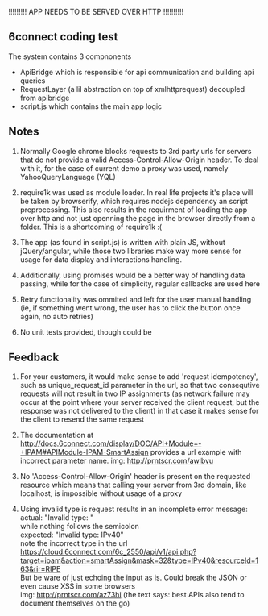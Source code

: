 !!!!!!!!! APP NEEDS TO BE SERVED OVER HTTP !!!!!!!!!!


6connect coding test
--------------------

The system contains 3 compnonents
- ApiBridge which is responsible for api communication and building api queries
- RequestLayer (a lil abstraction on top of xmlhttprequest) decoupled from apibridge
- script.js which contains the main app logic



Notes
---

1. Normally Google chrome blocks requests to 3rd party urls for servers that do not provide
a valid Access-Control-Allow-Origin header. To deal with it, for the case of current demo
a proxy was used, namely YahooQueryLanguage (YQL)

2. require1k was used as module loader. In real life projects it's place will be taken
by browserify, which requires nodejs dependency an script preprocessing. This also results
in the requirment of loading the app over http and not just openning the page in the
browser directly from a folder. This is a shortcoming of require1k :(

3. The app (as found in script.js) is written with plain JS, without jQuery/angular,
while those two libraries make way more sense for usage for data display
and interactions handling.

4. Additionally, using promises would be a better way of handling data passing,
while for the case of simplicity, regular callbacks are used here

5. Retry functionality was ommited and left for the user manual handling
(ie, if something went wrong, the user has to click the button once again, no auto retries)

6. No unit tests provided, though could be



Feedback
-----
1. For your customers, it would make sense to add 'request idempotency',
such as unique_request_id parameter in the url, so that two consequtive requests will
not result in two IP assignments (as network failure may occur at the point where your
server received the client request, but the response was not delivered to the client)
in that case it makes sense for the client to resend the same request

2. The documentation at
http://docs.6connect.com/display/DOC/API+Module+-+IPAM#APIModule-IPAM-SmartAssign
provides a url example with incorrect parameter name.
img: http://prntscr.com/awlbvu

3. No 'Access-Control-Allow-Origin' header is present on the requested resource
which means that calling your server from 3rd domain, like localhost,
is impossible without usage of a proxy


4. Using invalid type is request results in an incomplete error message:
actual: "Invalid type: "  
while nothing follows the semicolon  
expected: "Invalid type: IPv40"  
note the incorrect type in the url  
https://cloud.6connect.com/6c_2550/api/v1/api.php?target=ipam&action=smartAssign&mask=32&type=IPv40&resourceId=163&rir=RIPE  
But be ware of just echoing the input as is. Could break the JSON or even cause XSS in some browsers  
img: http://prntscr.com/az73hi  (the text says: best APIs also tend to document themselves on the go)  
